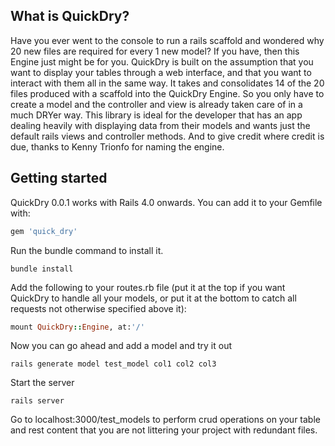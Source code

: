 ## What is QuickDry?

Have you ever went to the console to run a rails scaffold and wondered why 20 new files are required for every 1 new model?  If you have, then this Engine just might be for you.  QuickDry is built on the assumption that you want to display your tables through a web interface, and that you want to interact with them all in the same way.  It takes and consolidates 14 of the 20 files produced with a scaffold into the QuickDry Engine.  So you only have to create a model and the controller and view is already taken care of in a much DRYer way.  This library is ideal for the developer that has an app dealing heavily with displaying data from their models and wants just the default rails views and controller methods.  And to give credit where credit is due, thanks to Kenny Trionfo for naming the engine.

## Getting started

QuickDry 0.0.1 works with Rails 4.0 onwards. You can add it to your Gemfile with:

```ruby
gem 'quick_dry'
```

Run the bundle command to install it.

```console
bundle install
```
Add the following to your routes.rb file (put it at the top if you want QuickDry to handle all your models, or put it at the bottom to catch all requests not otherwise specified above it):

```ruby
mount QuickDry::Engine, at:'/'
```
Now you can go ahead and add a model and try it out

```console
rails generate model test_model col1 col2 col3
```
Start the server

```console
rails server
```

Go to localhost:3000/test_models to perform crud operations on your table and rest content that you are not littering your project with redundant files.
